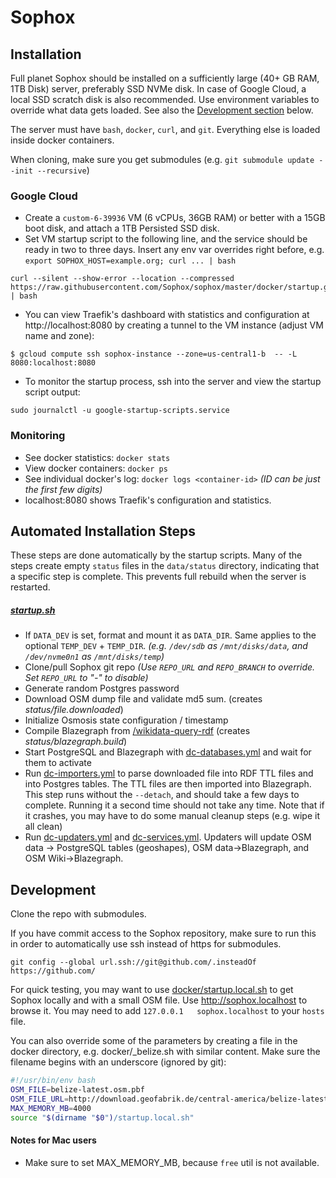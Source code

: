 # Sophox

## Installation

Full planet Sophox should be installed on a sufficiently large (40+ GB RAM, 1TB Disk) server, preferably SSD NVMe disk.  In case of Google Cloud, a local SSD scratch disk is also recommended.  Use environment variables to override what data gets loaded.  See also the [Development section](#development) below.

The server must have `bash`, `docker`, `curl`, and `git`.  Everything else is loaded inside docker containers.

When cloning, make sure you get submodules (e.g. `git submodule update --init --recursive`)

### Google Cloud
* Create a `custom-6-39936` VM (6 vCPUs, 36GB RAM) or better with a 15GB boot disk, and attach a 1TB Persisted SSD disk.
* Set VM startup script to the following line, and the service should be ready in two to three days.  Insert any env var overrides right before, e.g. `export SOPHOX_HOST=example.org; curl ... | bash`
```
curl --silent --show-error --location --compressed https://raw.githubusercontent.com/Sophox/sophox/master/docker/startup.gcp.sh | bash
```

* You can view Traefik's dashboard with statistics and configuration at http://localhost:8080 by creating a tunnel to the VM instance (adjust VM name and zone):
```
$ gcloud compute ssh sophox-instance --zone=us-central1-b  -- -L 8080:localhost:8080
```

* To monitor the startup process, ssh into the server and view the startup script output:
```
sudo journalctl -u google-startup-scripts.service
```

### Monitoring
* See docker statistics:  `docker stats`
* View docker containers:  `docker ps`
* See individual docker's log:  `docker logs <container-id>` _(ID can be just the first few digits)_
* localhost:8080 shows Traefik's configuration and statistics.

## Automated Installation Steps
These steps are done automatically by the startup scripts. Many of the steps create empty `status` files in the `data/status` directory, indicating that a specific step is complete. This prevents full rebuild when the server is restarted.

##### [startup.sh](docker/startup.sh)
* If `DATA_DEV` is set, format and mount it as `DATA_DIR`.  Same applies to the optional `TEMP_DEV` + `TEMP_DIR`. _(e.g. `/dev/sdb`  as `/mnt/disks/data`, and `/dev/nvme0n1` as `/mnt/disks/temp`)_
* Clone/pull Sophox git repo _(Use `REPO_URL` and `REPO_BRANCH` to override. Set `REPO_URL` to "-" to disable)_
* Generate random Postgres password
* Download OSM dump file and validate md5 sum. (creates _status/file.downloaded_)
* Initialize Osmosis state configuration / timestamp
* Compile Blazegraph from [/wikidata-query-rdf](wikidata-query-rdf)  (creates _status/blazegraph.build_)
* Start PostgreSQL and Blazegraph with [dc-databases.yml](docker/dc-databases.yml) and wait for them to activate
* Run [dc-importers.yml](docker/dc-importers.yml) to parse downloaded file into RDF TTL files and into Postgres tables. The TTL files are then imported into Blazegraph.  This step runs without the `--detach`, and should take a few days to complete.  Running it a second time should not take any time. Note that if it crashes, you may have to do some manual cleanup steps (e.g. wipe it all clean)
* Run [dc-updaters.yml](docker/dc-updaters.yml) and [dc-services.yml](docker/dc-services.yml). Updaters will update OSM data -> PostgreSQL tables (geoshapes), OSM data->Blazegraph, and OSM Wiki->Blazegraph. 

## Development

Clone the repo with submodules.

If you have commit access to the Sophox repository, make sure to run this in order to automatically use ssh instead of https for submodules.
```
git config --global url.ssh://git@github.com/.insteadOf https://github.com/
```

For quick testing, you may want to use [docker/startup.local.sh](docker/startup.local.sh) to get Sophox locally and with a small OSM file.   Use  http://sophox.localhost  to browse it. You may need to add `127.0.0.1   sophox.localhost` to your `hosts` file.

You can also override some of the parameters by creating a file in the docker directory, e.g. docker/_belize.sh with similar content. Make sure the filename begins with an underscore (ignored by git):

```bash
#!/usr/bin/env bash
OSM_FILE=belize-latest.osm.pbf
OSM_FILE_URL=http://download.geofabrik.de/central-america/belize-latest.osm.pbf
MAX_MEMORY_MB=4000
source "$(dirname "$0")/startup.local.sh"
```

#### Notes for Mac users
* Make sure to set MAX_MEMORY_MB, because `free` util is not available.
